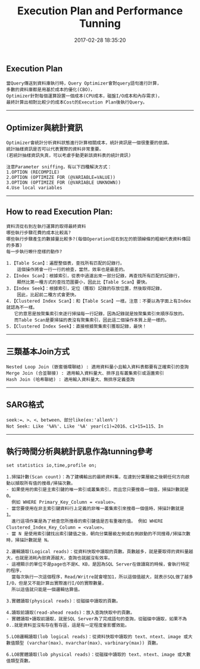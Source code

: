 ﻿---
title: Execution Plan and Performance Tunning
date: 2017-02-28 18:35:20
tags: DB
---

Execution Plan
---
    當Query傳送到資料庫執行時，Query Optimizer會對query語句進行計算，
    多數的資料庫都是用基於成本的優化(CBO)，
    Optimizer針對每個運算設置一個成本(CPU成本，磁盤I/O成本和內存需求)，
    最終計算出相對比較少的成本Cost的Execution Plan後執行Query。
---
Optimizer與統計資訊
---
    Optimizer會統計分析資料狀態進行計算相關成本，統計資訊是一個很重要的依據。
    統計抽樣資訊是否可以代表實際的資料非常重要。
    (若統計抽樣資訊失真，可以考慮手動更新該資料表的統計資訊)
    
    注意Parameter sniffing，有以下四種解決方式：
    1.OPTION (RECOMPILE)
    2.OPTION (OPTIMIZE FOR (@VARIABLE=VALUE))
    3.OPTION (OPTIMIZE FOR (@VARIABLE UNKNOWN))
    4.Use local variables
---
How to read Execution Plan:
---
    資料流從右到左執行運算的取得最終資料
    哪些執行步驟花費的成本比較高?
    哪些執行步驟產生的數據量比較多?(每個Operation從右到左的箭頭線條的粗細代表資料傳回的多寡)
    每一步執行瞭什麼樣的動作?
    
    1.【Table Scan】：遍歷整個表，查找所有匹配的記錄行。
        這個操作將會一行一行的檢查，當然，效率也是最差的。
    2.【Index Scan】：根據索引，從表中過濾出來一部分記錄，再查找所有匹配的記錄行，
        顯然比第一種方式的查找范圍要小，因此比【Table Scan】要快。
    3.【Index Seek】：根據索引，定位（獲取）記錄的存放位置，然後取得記錄，
        因此，比起前二種方式會更快。
    4.【Clustered Index Scan】：和【Table Scan】一樣。注意：不要以為字面上有Index就認為不一樣。
       它的意思是按聚集索引來逐行掃描每一行記錄，因為記錄就是按聚集索引來順序存放的。
       而Table Scan是要掃描的表沒有聚集索引，因此這二個操作本質上是一樣的。
    5.【Clustered Index Seek】：直接根據聚集索引獲取記錄，最快！
---
三類基本Join方式
---
    Nested Loop Join (嵌套循環聯結) : 適用資料量小且輸入資料表都要有正確索引的查詢
    Merge Join (合並聯接) : 適用輸入資料量大、排序且有叢集索引或涵蓋索引
    Hash Join (哈希聯結) : 適用輸入資料量大、無排序定義查詢
---
SARG格式
---
    seek:=、>、<、between、部分like(ex:'allen%')
    Not Seek: Like '%A%'、Like '%A' year(c1)=2016、c1+15=115、In

---
執行時間分析與統計訊息作為tunning參考
---
    set statistics io,time,profile on;

    1.掃描計數(Scan count)：為了建構輸出的最終資料集，在達到分葉層級之後朝任何方向啟動以擷取所有值的搜尋/掃描次數。
    - 如果使用的索引是主索引鍵的唯一索引或叢集索引，而且您只要搜尋一個值，掃描計數就是 0。
      例如 WHERE Primary_Key_Column = <value>。
    - 當您要使用在非主索引鍵資料行上定義的非唯一叢集索引來搜尋一個值時，掃描計數就是 1。
      進行這項作業是為了檢查您所搜尋的索引鍵值是否有重複的值。 例如 WHERE Clustered_Index_Key_Column = <value>。
    - 當 N 是使用索引鍵找出索引鍵值之後，朝向分葉層級左側或右側啟動的不同搜尋/掃描次數時，掃描計數就是 N。

    2.邏輯讀取(Logical reads)：從資料快取中讀取的頁數。頁數越多，就是要取得的資料量越大，也就是消耗內部資源越大，查詢也就越沒有效率。
    - 這裡顯示的單位不是page也不是K、KB，是因為SQL Server在做讀寫的時候，會執行特定的程序，
      當每次執行一次這個程序，Read/Writre就會增加1，所以這個值越大，就表示SQL做了越多I/O，但是又不能計算出實際進行I/O的實際數量，
      所以這值就只能是一個邏輯估算值。

    3.實體讀取(physical reads)：從磁碟中讀取的頁數。
    
    4.讀取前讀取(read-ahead reads)：放入查詢快取中的頁數。
    - 實體讀取+讀取前讀取，就是SQL Server為了完成語句的查詢，從磁碟中讀取，如果不為0..就是資料並沒有存在暫存區，這是有一定程度會影響效能。

    5.LOB邏輯讀取(lob logical reads)：從資料快取中讀取的 text、ntext、image 或大數值類型 (varchar(max)、nvarchar(max)、varbinary(max)) 頁數。
    
    6.LOB實體讀取(lob physical reads)：從磁碟中讀取的 text、ntext、image 或大數值類型頁數。



